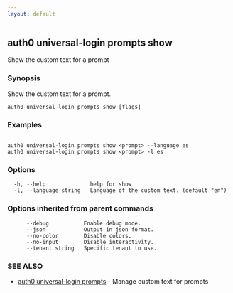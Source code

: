 ```yaml
---
layout: default
---
```

## auth0 universal-login prompts show

Show the custom text for a prompt

### Synopsis

Show the custom text for a prompt.

```
auth0 universal-login prompts show [flags]
```

### Examples

```

auth0 universal-login prompts show <prompt> --language es
auth0 universal-login prompts show <prompt> -l es
```

### Options

```
  -h, --help              help for show
  -l, --language string   Language of the custom text. (default "en")
```

### Options inherited from parent commands

```
      --debug           Enable debug mode.
      --json            Output in json format.
      --no-color        Disable colors.
      --no-input        Disable interactivity.
      --tenant string   Specific tenant to use.
```

### SEE ALSO

* [auth0 universal-login prompts](auth0_universal-login_prompts.md)	 - Manage custom text for prompts


